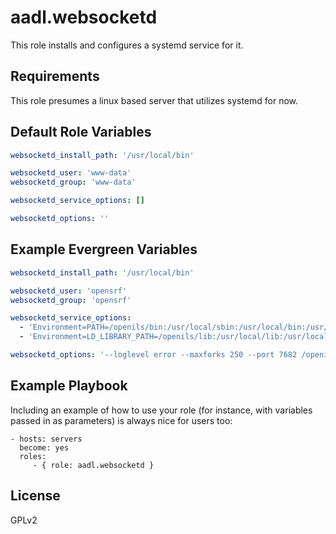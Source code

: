 aadl.websocketd
=========

This role installs and configures a systemd service for it.

Requirements
------------

This role presumes a linux based server that utilizes systemd for now.

Default Role Variables
--------------

```yaml
websocketd_install_path: '/usr/local/bin'

websocketd_user: 'www-data'
websocketd_group: 'www-data'

websocketd_service_options: []

websocketd_options: ''
```

Example Evergreen Variables
--------------

```yaml
websocketd_install_path: '/usr/local/bin'

websocketd_user: 'opensrf'
websocketd_group: 'opensrf'

websocketd_service_options:
  - 'Environment=PATH=/openils/bin:/usr/local/sbin:/usr/local/bin:/usr/sbin:/usr/bin:/sbin:/bin'
  - 'Environment=LD_LIBRARY_PATH=/openils/lib:/usr/local/lib:/usr/local/lib/dbd:$LD_LIBRARY_PATH'

websocketd_options: '--loglevel error --maxforks 250 --port 7682 /openils/bin/osrf-websocket-stdio'
```

Example Playbook
----------------

Including an example of how to use your role (for instance, with variables
passed in as parameters) is always nice for users too:

    - hosts: servers
      become: yes
      roles:
         - { role: aadl.websocketd }

License
-------

GPLv2
